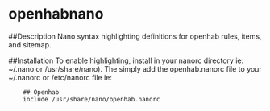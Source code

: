 # openhabnano

##Description
Nano syntax highlighting definitions for openhab rules, items, and sitemap.

##Installation
To enable highlighting, install in your nanorc directory ie: ~/.nano or /usr/share/nano).
The simply add the openhab.nanorc file to your ~/.nanorc or /etc/nanorc file
ie: 
````
    ## Openhab
    include /usr/share/nano/openhab.nanorc
````
